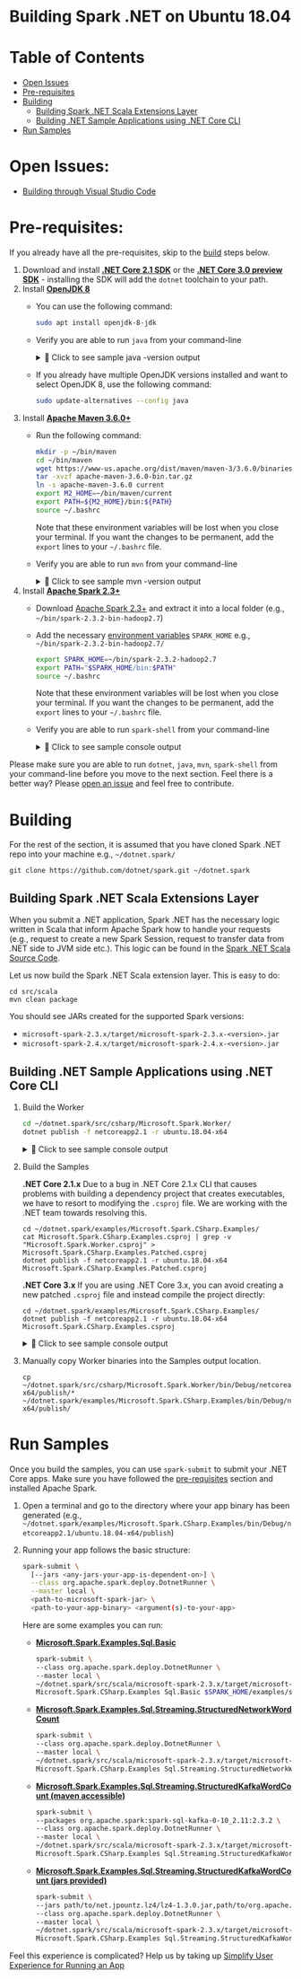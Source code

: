 Building Spark .NET on Ubuntu 18.04
==========================

# Table of Contents
- [Open Issues](#open-issues)
- [Pre-requisites](#pre-requisites)
- [Building](#building)
  - [Building Spark .NET Scala Extensions Layer](#building-spark-net-scala-extensions-layer)
  - [Building .NET Sample Applications using .NET Core CLI](#building-net-sample-applications-using-net-core-cli)
- [Run Samples](#run-samples)

# Open Issues:
- [Building through Visual Studio Code]()

# Pre-requisites:

If you already have all the pre-requisites, skip to the [build](ubuntu-instructions.md#building) steps below.

  1. Download and install **[.NET Core 2.1 SDK](https://dotnet.microsoft.com/download/dotnet-core/2.1)** or the **[.NET Core 3.0 preview SDK](https://dotnet.microsoft.com/download/dotnet-core/3.0)** - installing the SDK will add the `dotnet` toolchain to your path.
  2. Install **[OpenJDK 8](https://openjdk.java.net/install/)** 
     - You can use the following command:
       ```bash
       sudo apt install openjdk-8-jdk
       ```
     - Verify you are able to run `java` from your command-line
       <details>
       <summary>&#x1F4D9; Click to see sample java -version output</summary>
       
       ```
       openjdk version "1.8.0_191"
       OpenJDK Runtime Environment (build 1.8.0_191-8u191-b12-2ubuntu0.18.04.1-b12)
       OpenJDK 64-Bit Server VM (build 25.191-b12, mixed mode)
       ```
     - If you already have multiple OpenJDK versions installed and want to select OpenJDK 8, use the following command:
       ```bash
       sudo update-alternatives --config java
       ```
  3. Install **[Apache Maven 3.6.0+](https://maven.apache.org/download.cgi)**
     - Run the following command:
       ```bash
       mkdir -p ~/bin/maven
       cd ~/bin/maven
       wget https://www-us.apache.org/dist/maven/maven-3/3.6.0/binaries/apache-maven-3.6.0-bin.tar.gz
       tar -xvzf apache-maven-3.6.0-bin.tar.gz
       ln -s apache-maven-3.6.0 current
       export M2_HOME=~/bin/maven/current
       export PATH=${M2_HOME}/bin:${PATH}
       source ~/.bashrc
       ```
       
       Note that these environment variables will be lost when you close your terminal. If you want the changes to be permanent, add the `export` lines to your `~/.bashrc` file.
     - Verify you are able to run `mvn` from your command-line
       <details>
       <summary>&#x1F4D9; Click to see sample mvn -version output</summary>
       
       ```
       Apache Maven 3.6.0 (97c98ec64a1fdfee7767ce5ffb20918da4f719f3; 2018-10-24T18:41:47Z)
       Maven home: ~/bin/apache-maven-3.6.0
       Java version: 1.8.0_191, vendor: Oracle Corporation, runtime: /usr/lib/jvm/java-8-openjdk-amd64/jre
       Default locale: en, platform encoding: UTF-8
       OS name: "linux", version: "4.4.0-17763-microsoft", arch: "amd64", family: "unix"
       ```
  4. Install **[Apache Spark 2.3+](https://spark.apache.org/downloads.html)**
     - Download [Apache Spark 2.3+](https://spark.apache.org/downloads.html) and extract it into a local folder (e.g., `~/bin/spark-2.3.2-bin-hadoop2.7`)
     - Add the necessary [environment variables](https://www.java.com/en/download/help/path.xml) `SPARK_HOME` e.g., `~/bin/spark-2.3.2-bin-hadoop2.7/`
       ```bash
       export SPARK_HOME=~/bin/spark-2.3.2-hadoop2.7
       export PATH="$SPARK_HOME/bin:$PATH"
       source ~/.bashrc
       ```
       
       Note that these environment variables will be lost when you close your terminal. If you want the changes to be permanent, add the `export` lines to your `~/.bashrc` file.
     - Verify you are able to run `spark-shell` from your command-line
        <details>
        <summary>&#x1F4D9; Click to see sample console output</summary>
        
        ```
        Welcome to
              ____              __
             / __/__  ___ _____/ /__
            _\ \/ _ \/ _ `/ __/  '_/
           /___/ .__/\_,_/_/ /_/\_\   version 2.3.2
              /_/

        Using Scala version 2.11.8 (Java HotSpot(TM) 64-Bit Server VM, Java 1.8.0_201)
        Type in expressions to have them evaluated.
        Type :help for more information.

        scala> sc
        res0: org.apache.spark.SparkContext = org.apache.spark.SparkContext@6eaa6b0c
        ```
                   
        </details>

Please make sure you are able to run `dotnet`, `java`, `mvn`, `spark-shell` from your command-line before you move to the next section. Feel there is a better way? Please [open an issue](https://github.com/dotnet/spark/issues) and feel free to contribute.

# Building

For the rest of the section, it is assumed that you have cloned Spark .NET repo into your machine e.g., `~/dotnet.spark/`

```
git clone https://github.com/dotnet/spark.git ~/dotnet.spark
```

## Building Spark .NET Scala Extensions Layer

When you submit a .NET application, Spark .NET has the necessary logic written in Scala that inform Apache Spark how to handle your requests (e.g., request to create a new Spark Session, request to transfer data from .NET side to JVM side etc.). This logic can be found in the [Spark .NET Scala Source Code](../../../src/scala).

Let us now build the Spark .NET Scala extension layer. This is easy to do:

```
cd src/scala
mvn clean package 
```
You should see JARs created for the supported Spark versions:
* `microsoft-spark-2.3.x/target/microsoft-spark-2.3.x-<version>.jar`
* `microsoft-spark-2.4.x/target/microsoft-spark-2.4.x-<version>.jar`

## Building .NET Sample Applications using .NET Core CLI

  1. Build the Worker
       ```bash
       cd ~/dotnet.spark/src/csharp/Microsoft.Spark.Worker/
       dotnet publish -f netcoreapp2.1 -r ubuntu.18.04-x64
       ```
       <details>
       <summary>&#x1F4D9; Click to see sample console output</summary>
        
       ```
       user@machine:/home/user/dotnet.spark/src/csharp/Microsoft.Spark.Worker$ dotnet publish -f netcoreapp2.1 -r ubuntu.18.04-x64

       Welcome to .NET Core!
       ---------------------
       Learn more about .NET Core: https://aka.ms/dotnet-docs
       Use 'dotnet --help' to see available commands or visit: https://aka.ms/dotnet-cli-docs

       ...
       output omitted
       ...
       
       Restore completed in 20.09 sec for /home/user/dotnet.spark/src/csharp/Microsoft.Spark/Microsoft.Spark.csproj.
       Installing runtime.linux-x64.Microsoft.NETCore.DotNetAppHost 2.1.9.
       Installing runtime.linux-x64.Microsoft.NETCore.DotNetHostResolver 2.1.9.
       Installing runtime.linux-x64.Microsoft.NETCore.DotNetHostPolicy 2.1.9.
       Installing runtime.linux-x64.Microsoft.NETCore.App 2.1.9.
       Generating MSBuild file /home/user/dotnet.spark/src/csharp/Microsoft.Spark.Worker/obj/Microsoft.Spark.Worker.csproj.nuget.g.props.
       Generating MSBuild file /home/user/dotnet.spark/src/csharp/Microsoft.Spark.Worker/obj/Microsoft.Spark.Worker.csproj.nuget.g.targets.
       Restore completed in 37.09 sec for /home/user/dotnet.spark/src/csharp/Microsoft.Spark.Worker/Microsoft.Spark.Worker.csproj.
       Microsoft.Spark -> /home/user/dotnet.spark/src/csharp/Microsoft.Spark/bin/Debug/netstandard2.0/Microsoft.Spark.dll
       Microsoft.Spark.Worker -> /home/user/dotnet.spark/src/csharp/Microsoft.Spark.Worker/bin/Debug/netcoreapp2.1/ubuntu.18.04-x64/Microsoft.Spark.Worker.dll
       Microsoft.Spark.Worker -> /home/user/dotnet.spark/src/csharp/Microsoft.Spark.Worker/bin/Debug/netcoreapp2.1/ubuntu.18.04-x64/publish/
       ```
       
       </details>
  2. Build the Samples
  
      **.NET Core 2.1.x**
      Due to a bug in .NET Core 2.1.x CLI that causes problems with building a dependency project that creates executables, we have to resort to modifying the `.csproj` file. We are working with the .NET team towards resolving this.
      ```
      cd ~/dotnet.spark/examples/Microsoft.Spark.CSharp.Examples/
      cat Microsoft.Spark.CSharp.Examples.csproj | grep -v "Microsoft.Spark.Worker.csproj" > Microsoft.Spark.CSharp.Examples.Patched.csproj
      dotnet publish -f netcoreapp2.1 -r ubuntu.18.04-x64 Microsoft.Spark.CSharp.Examples.Patched.csproj
      ```
      
      **.NET Core 3.x**
      If you are using .NET Core 3.x, you can avoid creating a new patched `.csproj` file and instead compile the project directly:
      ```
      cd ~/dotnet.spark/examples/Microsoft.Spark.CSharp.Examples/
      dotnet publish -f netcoreapp2.1 -r ubuntu.18.04-x64 Microsoft.Spark.CSharp.Examples.csproj
      ```
      
      <details>
      <summary>&#x1F4D9; Click to see sample console output</summary>
        
      ```
      user@machine:/home/user/dotnet.spark/examples/Microsoft.Spark.CSharp.Examples$ dotnet publish -f netcoreapp2.1 -r ubuntu.18.04-x64 Microsoft.Spark.CSharp.Examples.Patched.csproj
      Microsoft (R) Build Engine version 15.9.20+g88f5fadfbe for .NET Core
      Copyright (C) Microsoft Corporation. All rights reserved.

        Restoring packages for /home/user/dotnet.spark/examples/Microsoft.Spark.CSharp.Examples/Microsoft.Spark.CSharp.Examples.Patched.csproj...
        Restore completed in 53 ms for /home/user/dotnet.spark/src/csharp/Microsoft.Spark/Microsoft.Spark.csproj.
        Generating MSBuild file /home/user/dotnet.spark/examples/Microsoft.Spark.CSharp.Examples/obj/Microsoft.Spark.CSharp.Examples.Patched.csproj.nuget.g.props.
        Generating MSBuild file /home/user/dotnet.spark/examples/Microsoft.Spark.CSharp.Examples/obj/Microsoft.Spark.CSharp.Examples.Patched.csproj.nuget.g.targets.
        Restore completed in 305.72 ms for /home/user/dotnet.spark/examples/Microsoft.Spark.CSharp.Examples/Microsoft.Spark.CSharp.Examples.Patched.csproj.
        Microsoft.Spark -> /home/user/dotnet.spark/src/csharp/Microsoft.Spark/bin/Debug/netstandard2.0/Microsoft.Spark.dll
        Microsoft.Spark.CSharp.Examples.Patched -> /home/user/dotnet.spark/examples/Microsoft.Spark.CSharp.Examples/bin/Debug/netcoreapp2.1/ubuntu.18.04-x64/Microsoft.Spark.CSharp.Examples.dll
        Microsoft.Spark.CSharp.Examples.Patched -> /home/user/dotnet.spark/examples/Microsoft.Spark.CSharp.Examples/bin/Debug/netcoreapp2.1/ubuntu.18.04-x64/publish/       
     ```
     
     </details>
  3. Manually copy Worker binaries into the Samples output location. 
     ```
     cp ~/dotnet.spark/src/csharp/Microsoft.Spark.Worker/bin/Debug/netcoreapp2.1/ubuntu.18.04-x64/publish/* ~/dotnet.spark/examples/Microsoft.Spark.CSharp.Examples/bin/Debug/netcoreapp2.1/ubuntu.18.04-x64/publish/
     ```

# Run Samples

Once you build the samples, you can use `spark-submit` to submit your .NET Core apps. Make sure you have followed the [pre-requisites](#pre-requisites) section and installed Apache Spark.

  1. Open a terminal and go to the directory where your app binary has been generated (e.g., `~/dotnet.spark/examples/Microsoft.Spark.CSharp.Examples/bin/Debug/netcoreapp2.1/ubuntu.18.04-x64/publish`)
  2. Running your app follows the basic structure:
     ```bash
     spark-submit \
       [--jars <any-jars-your-app-is-dependent-on>] \
       --class org.apache.spark.deploy.DotnetRunner \
       --master local \
       <path-to-microsoft-spark-jar> \
       <path-to-your-app-binary> <argument(s)-to-your-app>
     ```

     Here are some examples you can run:
     - **[Microsoft.Spark.Examples.Sql.Basic](../../examples/Microsoft.Spark.CSharp.Examples/Sql/Basic.cs)**
         ```bash
         spark-submit \
         --class org.apache.spark.deploy.DotnetRunner \
         --master local \
         ~/dotnet.spark/src/scala/microsoft-spark-2.3.x/target/microsoft-spark-2.3.x-1.0.0-alpha.jar \
         Microsoft.Spark.CSharp.Examples Sql.Basic $SPARK_HOME/examples/src/main/resources/people.json
         ```
     - **[Microsoft.Spark.Examples.Sql.Streaming.StructuredNetworkWordCount](../../examples/Microsoft.Spark.CSharp.Examples/Sql/Streaming/StructuredNetworkWordCount.cs)**
         ```bash
         spark-submit \
         --class org.apache.spark.deploy.DotnetRunner \
         --master local \
         ~/dotnet.spark/src/scala/microsoft-spark-2.3.x/target/microsoft-spark-2.3.x-1.0.0-alpha.jar \
         Microsoft.Spark.CSharp.Examples Sql.Streaming.StructuredNetworkWordCount localhost 9999
         ```
     - **[Microsoft.Spark.Examples.Sql.Streaming.StructuredKafkaWordCount (maven accessible)](../../examples/Microsoft.Spark.CSharp.Examples/Sql/Streaming/StructuredKafkaWordCount.cs)**
         ```bash
         spark-submit \
         --packages org.apache.spark:spark-sql-kafka-0-10_2.11:2.3.2 \
         --class org.apache.spark.deploy.DotnetRunner \
         --master local \
         ~/dotnet.spark/src/scala/microsoft-spark-2.3.x/target/microsoft-spark-2.3.x-1.0.0-alpha.jar \
         Microsoft.Spark.CSharp.Examples Sql.Streaming.StructuredKafkaWordCount localhost:9092 subscribe test
         ```
     - **[Microsoft.Spark.Examples.Sql.Streaming.StructuredKafkaWordCount (jars provided)](../../examples/Microsoft.Spark.CSharp.Examples/Sql/Streaming/StructuredKafkaWordCount.cs)**
         ```bash
         spark-submit \
         --jars path/to/net.jpountz.lz4/lz4-1.3.0.jar,path/to/org.apache.kafka/kafka-clients-0.10.0.1.jar,path/to/org.apache.spark/spark-sql-kafka-0-10_2.11-2.3.2.jar,`path/to/org.slf4j/slf4j-api-1.7.6.jar,path/to/org.spark-project.spark/unused-1.0.0.jar,path/to/org.xerial.snappy/snappy-java-1.1.2.6.jar \
         --class org.apache.spark.deploy.DotnetRunner \
         --master local \
         ~/dotnet.spark/src/scala/microsoft-spark-2.3.x/target/microsoft-spark-2.3.x-1.0.0-alpha.jar \
         Microsoft.Spark.CSharp.Examples Sql.Streaming.StructuredKafkaWordCount localhost:9092 subscribe test
          ```

Feel this experience is complicated? Help us by taking up [Simplify User Experience for Running an App](https://github.com/dotnet/spark/issues/6)
